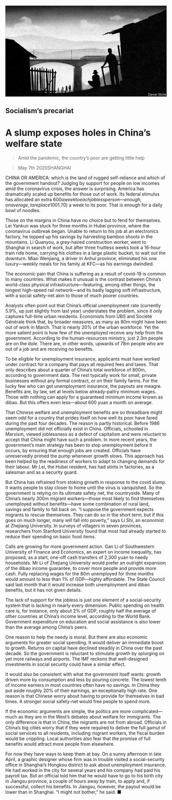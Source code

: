 ![](./images/20200509_CND001_0.jpg)

## Socialism’s precariat

# A slump exposes holes in China’s welfare state

> Amid the pandemic, the country’s poor are getting little help

> May 7th 2020SHANGHAI

CHINA OR AMERICA: which is the land of rugged self-reliance and which of the government handout? Judging by support for people on low incomes amid the coronavirus crisis, the answer is surprising. America has dramatically scaled up benefits for those out of work. Its federal stimulus has allocated an extra $600 a week to each jobless person—enough, on average, to replace 100% of lost income. The Chinese government, meanwhile, has given an extra 12 yuan ($1.70) a week to its poor. That is enough for a daily bowl of noodles.

Those on the margins in China have no choice but to fend for themselves. Lei Yankun was stuck for three months in Hubei province, where the coronavirus outbreak began. Unable to return to his job at an electronics factory, he topped up his savings by harvesting bamboo shoots in the mountains. Li Quanyou, a grey-haired construction worker, went to Shanghai in search of work, but after three fruitless weeks took a 16-hour train ride home, carrying his clothes in a large plastic bucket, to wait out the downturn. Miao Wenjiang, a driver in Anhui province, eliminated his one luxury—weekly meals for his family at KFC—as his earnings dwindled.

The economic pain that China is suffering as a result of covid-19 is common to many countries. What makes it unusual is the contrast between China’s world-class physical infrastructure—featuring, among other things, the longest high-speed rail network—and its badly lagging soft infrastructure, with a social safety-net akin to those of much poorer countries.

Analysts often point out that China’s official unemployment rate (currently 5.9%, up just slightly from last year) understates the problem, since it only captures full-time urban residents. Economists from UBS and Société Générale think that, by broader measures, as many as 80m might have been out of work in March. That is nearly 20% of the urban workforce. Yet the more salient point is how few of the unemployed receive any help from the government. According to the human-resources ministry, just 2.3m people are on the dole. There are, in other words, upwards of 78m people who are out of a job and are receiving no benefits.

To be eligible for unemployment insurance, applicants must have worked under contract for a company that pays all required fees and taxes. That only describes about a quarter of China’s total workforce of 800m, according to government data. The rest typically work for small, private businesses without any formal contract, or on their family farms. For the lucky few who can get unemployment insurance, the payouts are meagre. Benefits are, by law, set at levels below already-paltry minimum wages. Those with nothing can apply for a guaranteed minimum income known as dibao. But this offers even less—about 600 yuan a month on average.

That Chinese welfare and unemployment benefits are so threadbare might seem odd for a country that prides itself on how well its poor have fared during the past four decades. The reason is partly historical. Before 1986 unemployment did not officially exist in China. Officials, schooled in Marxism, viewed joblessness as a defect of capitalism and were reluctant to accept that China might have such a problem. In more recent years, the government’s main strategy has been to stop unemployment before it occurs, by ensuring that enough jobs are created. Officials have unreservedly primed the pump whenever growth slows. This approach has been helped by the readiness of workers to adapt to changing demands for their labour. Mr Lei, the Hubei resident, has had stints in factories, as a salesman and as a security guard.

But China has refrained from stoking growth in response to the covid slump. It wants people to stay closer to home until the virus is vanquished. So the government is relying on its ultimate safety net, the countryside. Many of China’s nearly 300m migrant workers—those most likely to find themselves unemployed without benefits—have some combination of rural land, savings and family to fall back on. “I suppose the government expects migrants to rescue themselves. They can do so in the short term, but if this goes on much longer, many will fall into poverty,” says Li Shi, an economist at Zhejiang University. In surveys of villagers in seven provinces, researchers from Stanford University found that most had already started to reduce their spending on basic food items.

Calls are growing for more government action. Gan Li of Southwestern University of Finance and Economics, an expert on income inequality, has proposed, as a start, one-off cash transfers of 2,300 yuan to needy households. Mr Li of Zhejiang University would prefer an outright expansion of the dibao income guarantee, to cover more people and provide more cash. Fully replacing wages for the 80m unemployed for three months would amount to less than 1% of GDP—highly affordable. The State Council said last month that it would increase both unemployment and dibao benefits, but it has not given details.

The lack of support for the jobless is just one element of a social-security system that is lacking in nearly every dimension. Public spending on health care is, for instance, only about 2% of GDP, roughly half the average of other countries at China’s income level, according to the World Bank. Government expenditure on education and social assistance is also lower than the average among China’s peers.

One reason to help the needy is moral. But there are also economic arguments for greater social spending. It would deliver an immediate boost to growth. Returns on capital have declined steadily in China over the past decade. So the government is reluctant to stimulate growth by splurging on yet more railways and airports. The IMF reckons that well-designed investments in social security could have a similar effect.

It would also be consistent with what the government itself wants: growth driven more by consumption and less by pouring concrete. The lowest tenth of income earners in most countries often have no savings. In China they put aside roughly 20% of their earnings, an exceptionally high rate. One reason is that Chinese worry about having to provide for themselves in bad times. A stronger social safety-net would free people to spend more.

If the economic arguments are simple, the politics are more complicated—much as they are in the West’s debates about welfare for immigrants. The only difference is that in China, the migrants are not from abroad. Officials in China’s big cities worry that if they were required to deliver the full gamut of social services to all residents, including migrant workers, the fiscal burden would be crippling. Local authorities also fear that the promise of full benefits would attract more people from elsewhere.

For now they have ways to keep them at bay. On a sunny afternoon in late April, a graphic designer whose firm was in trouble visited a social-security office in Shanghai’s Hongkou district to ask about unemployment insurance. He had worked in the city for several years and his company had paid his payroll tax. But an official told him that he would have to go to his birth city in Jiangsu province, a couple of hours away by train, to apply and, if successful, collect his benefits. In Jiangsu, however, the payout would be lower than in Shanghai. “I might not bother,” he said. ■
